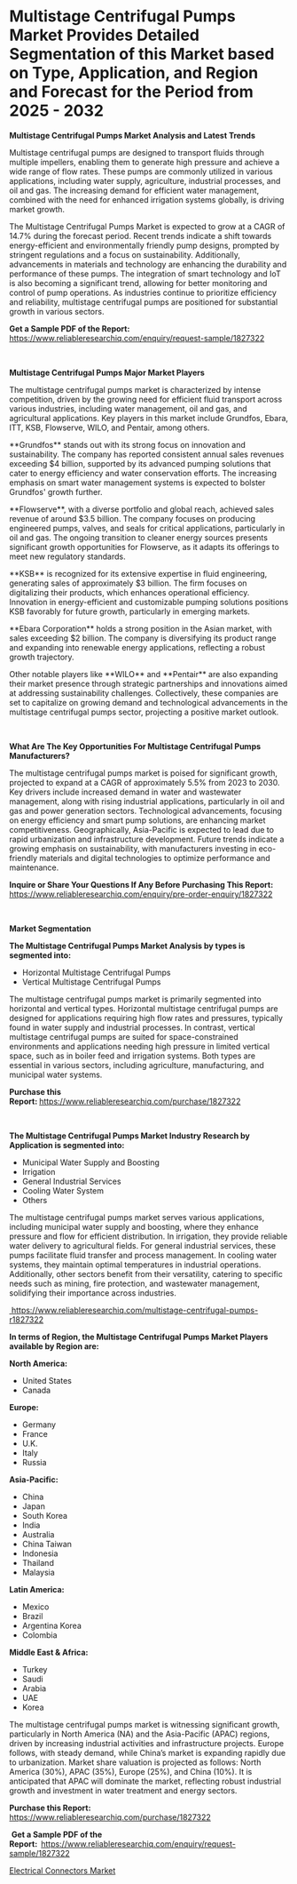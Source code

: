<p><h1>Multistage Centrifugal Pumps Market Provides Detailed Segmentation of this Market based on Type, Application, and Region and Forecast for the Period from 2025 - 2032</h1></p><p><strong>Multistage Centrifugal Pumps Market Analysis and Latest Trends</strong></p>
<p><p>Multistage centrifugal pumps are designed to transport fluids through multiple impellers, enabling them to generate high pressure and achieve a wide range of flow rates. These pumps are commonly utilized in various applications, including water supply, agriculture, industrial processes, and oil and gas. The increasing demand for efficient water management, combined with the need for enhanced irrigation systems globally, is driving market growth. </p><p>The Multistage Centrifugal Pumps Market is expected to grow at a CAGR of 14.7% during the forecast period. Recent trends indicate a shift towards energy-efficient and environmentally friendly pump designs, prompted by stringent regulations and a focus on sustainability. Additionally, advancements in materials and technology are enhancing the durability and performance of these pumps. The integration of smart technology and IoT is also becoming a significant trend, allowing for better monitoring and control of pump operations. As industries continue to prioritize efficiency and reliability, multistage centrifugal pumps are positioned for substantial growth in various sectors.</p></p>
<p><strong>Get a Sample PDF of the Report:&nbsp;</strong> <a href="https://www.reliableresearchiq.com/enquiry/request-sample/1827322?utm_campaign=2471&utm_medium=2&utm_source=Github&utm_content=ia&utm_term=22022025&utm_id=multistage-centrifugal-pumps">https://www.reliableresearchiq.com/enquiry/request-sample/1827322</a></p>
<p>&nbsp;</p>
<p><strong>Multistage Centrifugal Pumps Major Market Players</strong></p>
<p><p>The multistage centrifugal pumps market is characterized by intense competition, driven by the growing need for efficient fluid transport across various industries, including water management, oil and gas, and agricultural applications. Key players in this market include Grundfos, Ebara, ITT, KSB, Flowserve, WILO, and Pentair, among others.</p><p>**Grundfos** stands out with its strong focus on innovation and sustainability. The company has reported consistent annual sales revenues exceeding $4 billion, supported by its advanced pumping solutions that cater to energy efficiency and water conservation efforts. The increasing emphasis on smart water management systems is expected to bolster Grundfos' growth further.</p><p>**Flowserve**, with a diverse portfolio and global reach, achieved sales revenue of around $3.5 billion. The company focuses on producing engineered pumps, valves, and seals for critical applications, particularly in oil and gas. The ongoing transition to cleaner energy sources presents significant growth opportunities for Flowserve, as it adapts its offerings to meet new regulatory standards.</p><p>**KSB** is recognized for its extensive expertise in fluid engineering, generating sales of approximately $3 billion. The firm focuses on digitalizing their products, which enhances operational efficiency. Innovation in energy-efficient and customizable pumping solutions positions KSB favorably for future growth, particularly in emerging markets.</p><p>**Ebara Corporation** holds a strong position in the Asian market, with sales exceeding $2 billion. The company is diversifying its product range and expanding into renewable energy applications, reflecting a robust growth trajectory.</p><p>Other notable players like **WILO** and **Pentair** are also expanding their market presence through strategic partnerships and innovations aimed at addressing sustainability challenges. Collectively, these companies are set to capitalize on growing demand and technological advancements in the multistage centrifugal pumps sector, projecting a positive market outlook.</p></p>
<p>&nbsp;</p>
<p><strong>What Are The Key Opportunities For Multistage Centrifugal Pumps Manufacturers?</strong></p>
<p><p>The multistage centrifugal pumps market is poised for significant growth, projected to expand at a CAGR of approximately 5.5% from 2023 to 2030. Key drivers include increased demand in water and wastewater management, along with rising industrial applications, particularly in oil and gas and power generation sectors. Technological advancements, focusing on energy efficiency and smart pump solutions, are enhancing market competitiveness. Geographically, Asia-Pacific is expected to lead due to rapid urbanization and infrastructure development. Future trends indicate a growing emphasis on sustainability, with manufacturers investing in eco-friendly materials and digital technologies to optimize performance and maintenance.</p></p>
<p><strong>Inquire or Share Your Questions If Any Before Purchasing This Report:</strong> <a href="https://www.reliableresearchiq.com/enquiry/pre-order-enquiry/1827322?utm_campaign=2471&utm_medium=2&utm_source=Github&utm_content=ia&utm_term=22022025&utm_id=multistage-centrifugal-pumps">https://www.reliableresearchiq.com/enquiry/pre-order-enquiry/1827322</a></p>
<p>&nbsp;</p>
<p><strong>Market Segmentation</strong></p>
<p><strong>The Multistage Centrifugal Pumps Market Analysis by types is segmented into:</strong></p>
<p><ul><li>Horizontal Multistage Centrifugal Pumps</li><li>Vertical Multistage Centrifugal Pumps</li></ul></p>
<p><p>The multistage centrifugal pumps market is primarily segmented into horizontal and vertical types. Horizontal multistage centrifugal pumps are designed for applications requiring high flow rates and pressures, typically found in water supply and industrial processes. In contrast, vertical multistage centrifugal pumps are suited for space-constrained environments and applications needing high pressure in limited vertical space, such as in boiler feed and irrigation systems. Both types are essential in various sectors, including agriculture, manufacturing, and municipal water systems.</p></p>
<p><strong>Purchase this Report:&nbsp;</strong><a href="https://www.reliableresearchiq.com/purchase/1827322?utm_campaign=2471&utm_medium=2&utm_source=Github&utm_content=ia&utm_term=22022025&utm_id=multistage-centrifugal-pumps">https://www.reliableresearchiq.com/purchase/1827322</a></p>
<p>&nbsp;</p>
<p><strong>The Multistage Centrifugal Pumps Market Industry Research by Application is segmented into:</strong></p>
<p><ul><li>Municipal Water Supply and Boosting</li><li>Irrigation</li><li>General Industrial Services</li><li>Cooling Water System</li><li>Others</li></ul></p>
<p><p>The multistage centrifugal pumps market serves various applications, including municipal water supply and boosting, where they enhance pressure and flow for efficient distribution. In irrigation, they provide reliable water delivery to agricultural fields. For general industrial services, these pumps facilitate fluid transfer and process management. In cooling water systems, they maintain optimal temperatures in industrial operations. Additionally, other sectors benefit from their versatility, catering to specific needs such as mining, fire protection, and wastewater management, solidifying their importance across industries.</p></p>
<p><a href="https://www.reliableresearchiq.com/multistage-centrifugal-pumps-r1827322?utm_campaign=2471&utm_medium=2&utm_source=Github&utm_content=ia&utm_term=22022025&utm_id=multistage-centrifugal-pumps">&nbsp;https://www.reliableresearchiq.com/multistage-centrifugal-pumps-r1827322</a></p>
<p><strong>In terms of Region, the Multistage Centrifugal Pumps Market Players available by Region are:</strong></p>
<p>
    <p> <strong> North America: </strong>
        <ul>
            <li>United States</li>
            <li>Canada</li>
        </ul>
        </p> 
    <p> <strong> Europe: </strong>
        <ul>
            <li>Germany</li>
            <li>France</li>
            <li>U.K.</li>
            <li>Italy</li>
            <li>Russia</li>
        </ul>
        </p> 
    <p> <strong> Asia-Pacific: </strong>
        <ul>
            <li>China</li>
            <li>Japan</li>
            <li>South Korea</li>
            <li>India</li>
            <li>Australia</li>
            <li>China Taiwan</li>
            <li>Indonesia</li>
            <li>Thailand</li>
            <li>Malaysia</li>
        </ul>
        </p> 
    <p> <strong> Latin America: </strong>
        <ul>
            <li>Mexico</li>
            <li>Brazil</li>
            <li>Argentina Korea</li>
            <li>Colombia</li>
        </ul>
        </p> 
    <p> <strong> Middle East & Africa: </strong>
        <ul>
            <li>Turkey</li>
            <li>Saudi</li>
            <li>Arabia</li>
            <li>UAE</li>
            <li>Korea</li>
        </ul>
    </p>
    </p>
<p><p>The multistage centrifugal pumps market is witnessing significant growth, particularly in North America (NA) and the Asia-Pacific (APAC) regions, driven by increasing industrial activities and infrastructure projects. Europe follows, with steady demand, while China’s market is expanding rapidly due to urbanization. Market share valuation is projected as follows: North America (30%), APAC (35%), Europe (25%), and China (10%). It is anticipated that APAC will dominate the market, reflecting robust industrial growth and investment in water treatment and energy sectors.</p></p>
<p><strong>Purchase this Report: </strong><a href="https://www.reliableresearchiq.com/purchase/1827322?utm_campaign=2471&utm_medium=2&utm_source=Github&utm_content=ia&utm_term=22022025&utm_id=multistage-centrifugal-pumps">https://www.reliableresearchiq.com/purchase/1827322</a></p>
<p>&nbsp;<strong>Get a Sample PDF of the Report:&nbsp;&nbsp;</strong><a href="https://www.reliableresearchiq.com/enquiry/request-sample/1827322?utm_campaign=2471&utm_medium=2&utm_source=Github&utm_content=ia&utm_term=22022025&utm_id=multistage-centrifugal-pumps">https://www.reliableresearchiq.com/enquiry/request-sample/1827322</a></p>
<p><strong></strong></p>
<p><p><a href="https://github.com/raffadongraffadong/Market-Research-Report-List-1/blob/main/electrical-connectors-market.md?utm_campaign=2471&utm_medium=2&utm_source=Github&utm_content=ia&utm_term=22022025&utm_id=multistage-centrifugal-pumps">Electrical Connectors Market</a></p></p>